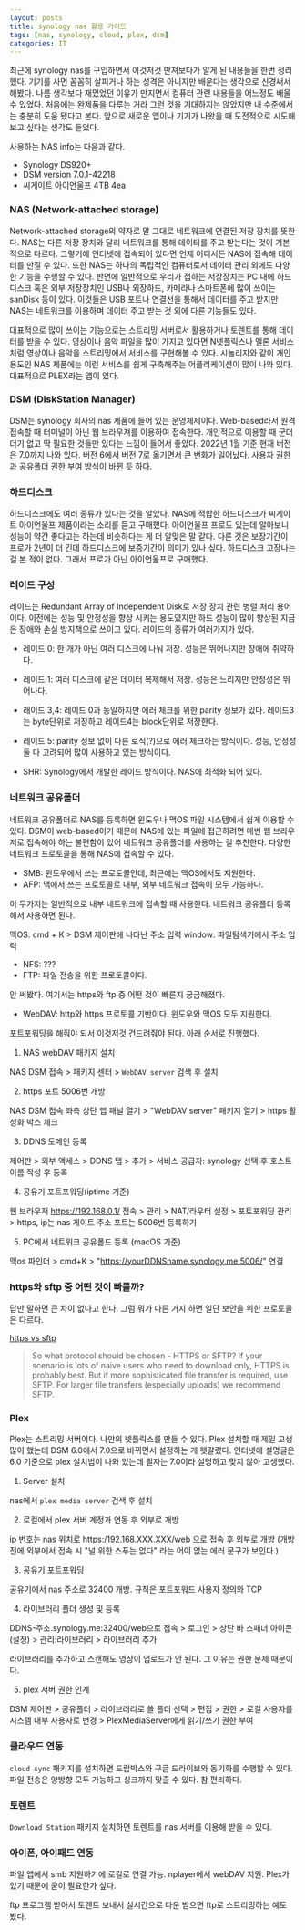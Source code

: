 ```yaml
---
layout: posts
title: synology nas 활용 가이드
tags: [nas, synology, cloud, plex, dsm]
categories: IT
---
```


최근에 synology nas를 구입하면서 이것저것 만져보다가 알게 된 내용들을 한번 정리했다. 기기를 사면 꼼꼼히 살피거나 하는 성격은 아니지만 배운다는 생각으로 신경써서 해봤다. 나름 생각보다 재밌었던 이유가 만지면서 컴퓨터 관련 내용들을 어느정도 배울 수 있었다. 처음에는 완제품을 다루는 거라 그런 것을 기대하지는 않았지만 내 수준에서는 충분히 도움 됐다고 본다. 앞으로 새로운 앱이나 기기가 나왔을 때 도전적으로 시도해보고 싶다는 생각도 들었다.

사용하는 NAS info는 다음과 같다.

* Synology DS920+
* DSM version 7.0.1-42218
* 씨게이트 아이언울프 4TB  4ea

### NAS (Network-attached storage)
Network-attached storage의 약자로 말 그대로 네트워크에 연결된 저장 장치를 뜻한다. NAS는 다른 저장 장치와 달리 네트워크를 통해 데이터를 주고 받는다는 것이 기본적으로 다르다. 그렇기에 인터넷에 접속되어 있다면 언제 어디서든 NAS에 접속해 데이터를 만질 수 있다. 또한 NAS는 하나의 독립적인 컴퓨터로서 데이터 관리 외에도 다양한 기능을 수행할 수 있다. 반면에 일반적으로 우리가 접하는 저장장치는 PC 내에 하드디스크 혹은 외부 저장장치인 USB나 외장하드, 카메라나 스마트폰에 많이 쓰이는 sanDisk 등이 있다. 이것들은 USB 포트나 연결선을 통해서 데이터를 주고 받지만 NAS는 네트워크를 이용하며 데이터 주고 받는 것 외에 다른 기능들도 있다.

대표적으로 많이 쓰이는 기능으로는 스트리밍 서버로서 활용하거나 토렌트를 통해 데이터를 받을 수 있다. 영상이나 음악 파일을 많이 가지고 있다면 N넷플릭스나 멜론 서비스처럼 영상이나 음악을 스트리밍에서 서비스를 구현해볼 수 있다. 시놀리지와 같이 개인 용도인 NAS 제품에는 이런 서비스를 쉽게 구축해주는 어플리케이션이 많이 나와 있다. 대표적으로 PLEX라는 앱이 있다.

### DSM (DiskStation Manager)
DSM는 synology 회사의 nas 제품에 들어 있는 운영체제이다. Web-based라서 원격 접속할 때 터미널이 아닌 웹 브라우져를 이용하여 접속한다. 개인적으로 이용할 때 군더더기 없고 딱 필요한 것들만 있다는 느낌이 들어서 좋았다. 2022년 1월 기준 현재 버전은 7.0까지 나와 있다. 버전 6에서 버전 7로 옮기면서 큰 변화가 일어났다. 사용자 권한과 공유폴더 권한 부여 방식이 바뀐 듯 하다.

### 하드디스크
하드디스크에도 여러 종류가 있다는 것을 알았다. NAS에 적합한 하드디스크가 씨게이트 아이언울프 제품이라는 소리를 듣고 구매했다. 아이언울프 프로도 있는데 알아보니 성능이 약간 좋다고는 하는데 비슷하다는 게 더 알맞은 말 같다. 다른 것은 보장기간이 프로가 2년이 더 긴데 하드디스크에 보증기간이 의미가 있나 싶다. 하드디스크 고장나는 걸 본 적이 없다. 그래서 프로가 아닌 아이언울프로 구매했다.

### 레이드 구성
레이드는 Redundant Array of Independent Disk로 저장 장치 관련 병렬 처리 용어이다. 이전에는 성능 및 안정성을 향상 시키는 용도였지만 하드 성능이 많이 향상된 지금은 장애와 손실 방지책으로 쓰이고 있다. 레이드의 종류가 여러가지가 있다.

 - 레이드 0: 한 개가 아닌 여러 디스크에 나눠 저장. 성능은 뛰어나지만 장애에 취약하다.
 - 레이드 1: 여러 디스크에 같은 데이터 복제해서 저장. 성능은 느리지만 안정성은 뛰어나다.
 - 래이드 3,4: 레이드 0과 동일하지만 에러 체크를 위한 parity 정보가 있다. 레이드3는 byte단위로 저장하고 레이드4는 block단위로 저장한다.
 - 레이드 5: parity 정보 없이 다른 로직(?)으로 에러 체크하는 방식이다. 성능, 안정성 둘 다 고려되어 많이 사용하고 있는 방식이다.

 - SHR: Synology에서 개발한 레이드 방식이다. NAS에 최적화 되어 있다.

### 네트워크 공유폴더
네트워크 공유폴더로 NAS를 등록하면 윈도우나 맥OS 파일 시스템에서 쉽게 이용할 수 있다. DSM이 web-based이기 때문에 NAS에 있는 파일에 접근하려면 매번 웹 브라우저로 접속해야 하는 불편함이 있어 네트워크 공유폴더를 사용하는 걸 추천한다. 다양한 네트워크 프로토콜을 통해 NAS에 접속할 수 있다.

- SMB: 윈도우에서 쓰는 프로토콜인데, 최근에는 맥OS에서도 지원한다.
- AFP: 맥에서 쓰는 프로토콜로 내부, 외부 네트워크 접속이 모두 가능하다.

이 두가지는 일반적으로 내부 네트워크에 접속할 때 사용한다. 네트워크 공유폴더 등록해서 사용하면 된다.

맥OS: cmd + K > DSM 제어판에 나타난 주소 입력
window: 파일탐색기에서 주소 입력

- NFS: ???
- FTP: 파일 전송을 위한 프로토콜이다.

안 써봤다. 여기서는 https와 ftp 중 어떤 것이 빠른지 궁금해졌다.

- WebDAV: http와 https 프로토콜 기반이다. 윈도우와 맥OS 모두 지원한다.

포트포워딩을 해줘야 되서 이것저것 건드려줘야 된다. 아래 순서로 진행했다.

1) NAS webDAV 패키지 설치

NAS DSM 접속 > 패키지 센터 > ```WebDAV server``` 검색 후 설치 

2) https 포트 5006번 개방

NAS DSM 접속 좌측 상단 앱 패널 열기 > "WebDAV server" 패키지 열기 > https 활성화 박스 체크

3) DDNS 도메인 등록

제어판 > 외부 액세스 > DDNS 탭 > 추가 > 서비스 공급자: synology 선택 후 호스트 이름 작성 후 등록

4) 공유기 포트포워딩(iptime 기준)

웹 브라우저 https://192.168.0.1/ 접속 > 관리 > NAT/라우터 설정 > 포트포워딩 관리 > https, ip는 nas 게이트 주소 포트는 5006번 등록하기

5) PC에서 네트워크 공유폴드 등록 (macOS 기준)

맥os 파인더 > cmd+K > "https://yourDDNSname.synology.me:5006/" 연결

### https와 sftp 중 어떤 것이 빠를까?

답만 말하면 큰 차이 없다고 한다. 그럼 뭐가 다른 거지 하면 일단 보안을 위한 프로토콜은 다르다.

[https vs sftp](https://enterprisedt.com/blogs/completeftp/https-sftp-best/)

>So what protocol should be chosen - HTTPS or SFTP? If your scenario is lots of naive users who need to download only, HTTPS is probably best. But if more sophisticated file transfer is required, use SFTP. For larger file transfers (especially uploads) we recommend SFTP.

### Plex

Plex는 스트리밍 서버이다. 나만의 넷플릭스를 만들 수 있다. Plex 설치할 때 제일 고생 많이 했는데 DSM 6.0에서 7.0으로 바뀌면서 설정하는 게 헷갈렸다. 인터넷에 설명글은 6.0 기준으로 plex 설치법이 나와 있는데 필자는 7.0이라 설명하고 맞지 않아 고생했다.

1) Server 설치

nas에서 ```plex media server``` 검색 후 설치

2) 로컬에서 plex 서버 계정과 연동 후 외부로 개방

ip 번호는 nas 위치로 https:/192.168.XXX.XXX/web 으로 접속  후 외부로 개방 (개방 전에 외부에서 접속 시 "널 위한 스푸는 없다" 라는 어이 없는 에러 문구가 보인다.)

3) 공유기 포트포워딩

공유기에서 nas 주소로 32400 개방. 규칙은 포트포워드 사용자 정의와 TCP

4) 라이브러리 폴더 생성 및 등록

DDNS-주소.synology.me:32400/web으로 접속 > 로그인 > 상단 바 스패너 아이콘(설정) > 관리:라이브러리 > 라이브러리 추가

라이브러리를 추가하고 스캔해도 영상이 업로드가 안 된다. 그 이유는 권한 문제 때문이다.

5) plex 서버 권한 인계

DSM 제어판 > 공유폴더 > 라이브러리로 쓸 폴더 선택 > 편집 > 권한 > 로컬 사용자를 시스템 내부 사용자로 변경 > PlexMediaServer에게 읽기/쓰기 권한 부여

### 클라우드 연동

```cloud sync``` 패키지를 설치하면 드랍박스와 구글 드라이브와 동기화를 수행할 수 있다. 파일 전송은 양방향 모두 가능하고 싱크까지 맞출 수 있다. 참 편리하다.

### 토렌트

```Download Station``` 패키지 설치하면 토렌트를 nas 서버를 이용해 받을 수 있다.

### 아이폰, 아이패드 연동

파일 앱에서 smb 지원하기에 로컬로 연결 가능. nplayer에서 webDAV 지원. Plex가 있기 때문에 굳이 필요한가 싶다.

ftp 프로그램 받아서 토렌트 보내서 실시간으로 다운 받으면 ftp로 스트리밍하는 예도 봤다.
